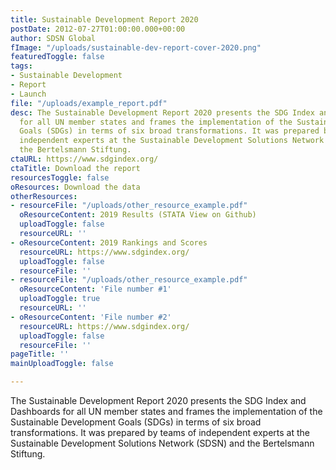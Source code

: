 ```yaml
---
title: Sustainable Development Report 2020
postDate: 2012-07-27T01:00:00.000+00:00
author: SDSN Global
fImage: "/uploads/sustainable-dev-report-cover-2020.png"
featuredToggle: false
tags:
- Sustainable Development
- Report
- Launch
file: "/uploads/example_report.pdf"
desc: The Sustainable Development Report 2020 presents the SDG Index and Dashboards
  for all UN member states and frames the implementation of the Sustainable Development
  Goals (SDGs) in terms of six broad transformations. It was prepared by teams of
  independent experts at the Sustainable Development Solutions Network (SDSN) and
  the Bertelsmann Stiftung.
ctaURL: https://www.sdgindex.org/
ctaTitle: Download the report
resourcesToggle: false
oResources: Download the data
otherResources:
- resourceFile: "/uploads/other_resource_example.pdf"
  oResourceContent: 2019 Results (STATA View on Github)
  uploadToggle: false
  resourceURL: ''
- oResourceContent: 2019 Rankings and Scores
  resourceURL: https://www.sdgindex.org/
  uploadToggle: false
  resourceFile: ''
- resourceFile: "/uploads/other_resource_example.pdf"
  oResourceContent: 'File number #1'
  uploadToggle: true
  resourceURL: ''
- oResourceContent: 'File number #2'
  resourceURL: https://www.sdgindex.org/
  uploadToggle: false
  resourceFile: ''
pageTitle: ''
mainUploadToggle: false

---
```

The Sustainable Development Report 2020 presents the SDG Index and Dashboards for all UN member states and frames the implementation of the Sustainable Development Goals (SDGs) in terms of six broad transformations. It was prepared by teams of independent experts at the Sustainable Development Solutions Network (SDSN) and the Bertelsmann Stiftung.
